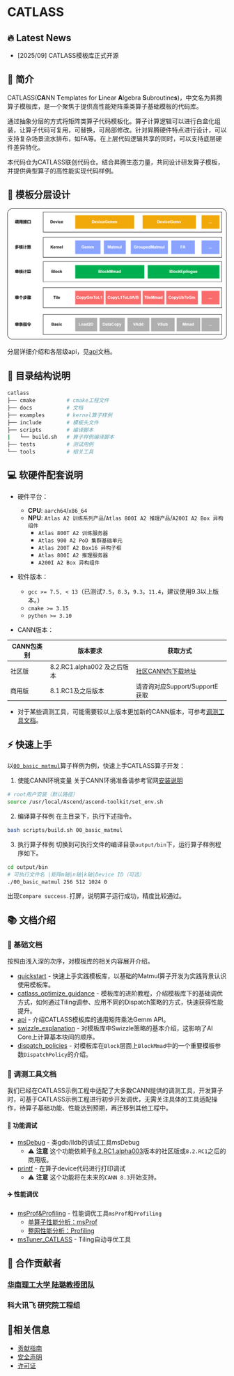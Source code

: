 # CATLASS

## 🔥 Latest News

- [2025/09] CATLASS模板库正式开源

## 📌 简介

CATLASS(**CA**NN **T**emplates for **L**inear **A**lgebra **S**ubroutine**s**)，中文名为昇腾算子模板库，是一个聚焦于提供高性能矩阵乘类算子基础模板的代码库。  

通过抽象分层的方式将矩阵类算子代码模板化。算子计算逻辑可以进行白盒化组装，让算子代码可复用，可替换，可局部修改。针对昇腾硬件特点进行设计，可以支持复杂场景流水排布，如FA等。在上层代码逻辑共享的同时，可以支持底层硬件差异特化。

本代码仓为CATLASS联创代码仓。结合昇腾生态力量，共同设计研发算子模板，并提供典型算子的高性能实现代码样例。

## 🧩 模板分层设计

![api_level](docs/images/api_level.png)

分层详细介绍和各层级api，见[api](docs/api.md)文档。

## 📁 目录结构说明

```bash
catlass
├── cmake          # cmake工程文件
├── docs           # 文档
├── examples       # kernel算子样例
├── include        # 模板头文件
├── scripts        # 编译脚本
|   └── build.sh   # 算子样例编译脚本
├── tests          # 测试用例
└── tools          # 相关工具
```

## 💻 软硬件配套说明

- 硬件平台：
  - **CPU**: `aarch64`/`x86_64`
  - **NPU**: `Atlas A2 训练系列产品`/`Atlas 800I A2 推理产品`/`A200I A2 Box 异构组件`
    - `Atlas 800T A2 训练服务器`
    - `Atlas 900 A2 PoD 集群基础单元`
    - `Atlas 200T A2 Box16 异构子框`
    - `Atlas 800I A2 推理服务器`
    - `A200I A2 Box 异构组件`

- 软件版本：
  - `gcc >= 7.5, < 13`（已测试`7.5`，`8.3`，`9.3`，`11.4`，建议使用9.3以上版本。）
  - `cmake >= 3.15`
  - `python >= 3.10`

- CANN版本：

| CANN包类别 | 版本要求                    | 获取方式                                                                                                             |
| ---------- | --------------------------- | -------------------------------------------------------------------------------------------------------------------- |
| 社区版     | 8.2.RC1.alpha002 及之后版本 | [社区CANN包下载地址](https://www.hiascend.com/developer/download/community/result?module=cann&cann=8.2.RC1.alpha002) |
| 商用版     | 8.1.RC1及之后版本           | 请咨询对应Support/SupportE获取                                                                                       |

- 对于某些调测工具，可能需要较以上版本更加新的CANN版本，可参考[调测工具文档](#toolbox)。

## ⚡️ 快速上手

以[`00_basic_matmul`](https://gitcode.com/cann/catlass/tree/master/examples/00_basic_matmul)算子样例为例，快速上手CATLASS算子开发：

1. 使能CANN环境变量
关于CANN环境准备请参考官网[安装说明](https://www.hiascend.com/document/detail/zh/canncommercial/82RC1/softwareinst/instg/instg_0008.html?Mode=PmIns&InstallType=local&OS=Debian&Software=cannToolKit)

```bash
# root用户安装（默认路径）
source /usr/local/Ascend/ascend-toolkit/set_env.sh
```

2. 编译算子样例
在主目录下，执行下述指令。
```bash
bash scripts/build.sh 00_basic_matmul
```

3. 执行算子样例
切换到可执行文件的编译目录`output/bin`下，运行算子样例程序如下。

```bash
cd output/bin
# 可执行文件名 |矩阵m轴|n轴|k轴|Device ID（可选）
./00_basic_matmul 256 512 1024 0
```

出现`Compare success.`打屏，说明算子运行成功，精度比较通过。

## 📚 文档介绍

### 📖 基础文档

按照由浅入深的次序，对模板库的相关内容展开介绍。

- [quickstart](./docs/quickstart.md) - 快速上手实践模板库，以基础的Matmul算子开发为实践背景认识使用模板库。
- [catlass_optimize_guidance](./docs/catlass_optimize_guidance.md) - 模板库的进阶教程，介绍模板库下的基础调优方式，如何通过Tiling调参、应用不同的Dispatch策略的方式，快速获得性能提升。
- [api](./docs/api.md) - 介绍CATLASS模板库的通用矩阵乘法Gemm API。
- [swizzle_explanation](./docs/swizzle_explanation.md) - 对模板库中Swizzle策略的基本介绍，这影响了AI Core上计算基本块间的顺序。
- [dispatch_policies](./docs/dispatch_policies.md) - 对模板库在`Block`层面上`BlockMmad`中的一个重要模板参数`DispatchPolicy`的介绍。

### 🧰 调测工具文档 <span id="toolbox"></span>

我们已经在CATLASS示例工程中适配了大多数CANN提供的调测工具，开发算子时，可基于CATLASS示例工程进行初步开发调优，无需关注具体的工具适配操作，待算子基础功能、性能达到预期，再迁移到其他工程中。

#### 🚗 功能调试

- [msDebug](./docs/tools/msdebug.md) - 类gdb/lldb的调试工具msDebug
  - ⚠️ **注意** 这个功能依赖于[8.2.RC1.alpha003](https://www.hiascend.com/developer/download/community/result?module=cann&cann=8.2.RC1.alpha003)版本的社区版或`8.2.RC1`之后的商用版。
- [printf](./docs/tools/print.md) - 在算子device代码进行打印调试
  - ⚠️ **注意** 这个功能将在未来的`CANN 8.3`开始支持。

#### ✈️ 性能调优

- [msProf&Profiling](./docs/tools/performance_tools.md) - 性能调优工具`msProf`和`Profiling`
  - [单算子性能分析：msProf](./docs/tools/performance_tools.md#用msProf进行单算子性能分析)
  - [整网性能分析：Profiling](./docs/tools/performance_tools.md#用Profiling进行整网性能分析)
- [msTuner_CATLASS](./tools/tuner/README.md) - Tiling自动寻优工具

## 👥 合作贡献者

### [华南理工大学 陆璐教授团队](https://www2.scut.edu.cn/cs/2017/0629/c22284a328108/page.htm)

### 科大讯飞 研究院工程组

## 📝相关信息

- [贡献指南](CONTRIBUTING.md)
- [安全声明](SECURITYNOTE.md)
- [许可证](LICENSE)